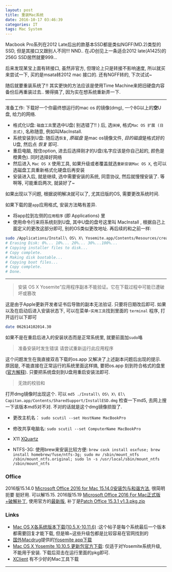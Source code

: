 ```yaml
---
layout: post
title: 重装Mac系统
date: 2016-10-17 03:46:39
categories: IT
tags: Mac System
---
```





Macbook Pro系列在2012 Late后出的款基本SSD都是类似NGFF(MD.2)类型的SSD, 但是其接口又跟别人不同!!! NND.. 在JD创见上一条适合2012 late(A1425)的256G SSD居然就要999...

后来发现某宝上面有转接口, 虽然非官方, 但理论上只是转接不影响速度, 所以就买来尝试一下, 买的是msata转2012 mac 接口的. 还有NGFF转的, 下次试试~

随后就要重装系统了!! 其实更快的方法应该是使用Time Machine来把旧硬盘内容备份后再重装过去.. 懒得搞了, 因为实在想系统重新弄一下.

---------

准备工作: 下载好一个你最终想运行的mac os 的镜像(dmg), 一个8G以上的**空**U盘, 给力的网络.

- 格式化U盘: `磁盘工具`里选中U盘( 别选错了!! ) 后, 选`抹掉`, 格式`Mac OS 扩展 (日志式)`, 名称随意, 例如叫MacInstall. 
- 系统安装到U盘: 随后选`恢复`, *原磁盘* 是mac os镜像文件, *目的磁盘*是格式好的U盘, 然后点 *恢复* 即可. 
- 重启电脑, 按住option, 进去后选择刚才的U盘(名字应该是你自己起的, 颜色是橙黄色). 同时选择好网络
- 然后进入 `Mac OS X` 使用工具, 如果升级或者覆盖就选`重新安装Mac OS X`, 也可以选磁盘工具重新格式化硬盘后再安装
- 安装进入后, 就是继续, 选中需要安装的系统, 同意协议, 然后就慢慢安装了. 等啊等, 可能重启两次, 就装好了~

如果出现以下问题, 根据说明解决就可以了, 尤其旧版的OS, 需要更改系统时间. 

如果下载的是`app`应用格式, 安装方法略有差异. 

- 将app拉到左侧的`应用程序` (即 Applications) 里
- 使用命令行来将系统刻到U盘, 其中U盘的盘号这里叫 MacInstall , 根据自己上面定义的更改这部分即可, 别的OS类似更改地址. 再后续的和之前一样:

~~~bash
sudo /Applications/Install\ OS\ X\ Yosemite.app/Contents/Resources/createinstallmedia --volume /Volumes/MacInstall --applicationpath /Applications/Install\ OS\ X\ Yosemite.app --nointeraction
# Erasing Disk: 0%... 10%... 20%... 30%...100%...
# Copying installer files to disk...
# Copy complete.
# Making disk bootable...
# Copying boot files...
# Copy complete.
# Done.
~~~

---------

> 安装 OS X Yosemite”应用程序副本不能验证。它在下载过程中可能已遭破坏或篡改

这是由于Apple更新开发者证书后导致的副本无法验证. 只要将日期改后即可. 如果以及在启动后进入安装状态下, 可以在菜单-`实用工具`找到里面的 `terminal` 程序, 打开运行以下即可

~~~bash
date 062614102014.30
~~~

如果不是在重启后进入的安装状态而是正常系统里, 就要前面加`sudo`咯

> 准备安装时发生错误 请尝试重新运行此应用程序

这个问题发生在我直接双击下载的os.app 又解决了上述副本问题后出现的提示. 原因是, 不能直接在正常运行的系统里面这样搞, 要把os.app 刻到符合格式的盘里 ([官方解释](https://support.apple.com/zh-cn/HT203600)). 只要把系统盘刻到U盘用重启安装法即可.

> 无效的校验和

打开dmg镜像时出现这个. 可以 `md5 ./Install\ OS\ X\ El\ Capitan.app/Contents/SharedSupport/InstallESD.dmg` 检查一下md5, 去网上搜一下该版本md5对不对. 不对的话就是这个dmg镜像损毁了.

- 更改主机名： `sudo scutil --set HostName MacBookPro`
- 修改共享电脑名: `sudo scutil --set ComputerName MacBookPro`

- X11 [XQuartz](https://www.xquartz.org/)
- NTFS-3G: 使用brew来安装比较方便: `brew cask install osxfuse; brew install homebrew/fuse/ntfs-3g; sudo mv /sbin/mount_ntfs /sbin/mount_ntfs.original; sudo ln -s /usr/local/sbin/mount_ntfs /sbin/mount_ntfs`


### Office 

2016版15.14.0 [Microsoft Office 2016 for Mac 15.14.0安装包与和谐方法](http://bbs.feng.com/read-htm-tid-9928890.html), 很简明扼要 挺好用. 可以解15.15.
2016版15.19 [Microsoft Office 2016 For Mac正式版+破解补丁](http://bbs.feng.com/read-htm-tid-9704285.html), 使用官方的[最新版](http://officecdn.microsoft.com/pr/C1297A47-86C4-4C1F-97FA-950631F94777/OfficeMac/Microsoft_Office_2016_Installer.pkg), 补丁是[Patch Office 15.3.1 v1.3.pkg.zip](http://bbs.feng.com/plugin.php?id=attachment_download:tongji&aid=12561885&name=patch+office+15.3.1+v1.3.pkg.zip&server=http://att4.weiphone.net&url=201609/26/150806h54zmkgg4s39ms52.zip)

### Links

- [Mac OS X各系统版本下载(10.5.X-10.11.6)](http://www.applex.net/threads/64332/) :这个帖子是每个系统最后一个版本都需要回复才能下载, 但是嘛~这些升级包都是比较容易在官网找到的
- [国外Macdrug](http://macdrug.com/download-yosemite-dmg-os-x-10-10-without-apple-store/#)提供的[Yosemite app下载](http://eshareload.com/download/dl/guest/eshareload.com_Yosemite%20DMG%20Mac%20OS%20X.zip)
- [Mac OS X Yosemite 10.10.5 更新包官方下载](https://support.apple.com/kb/DL1832?viewlocale=en_US&locale=en_US): 仅适于对Yosemite系统升级, 不能用于安装. 下载后双击在运行里面的pkg即可.
- [XClient](http://xclient.info/) 有不少好的Mac工具下载

------
